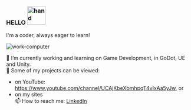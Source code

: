 ### HELLO <img src="https://github.com/ius-oss/ius-oss/assets/53310387/3156cec6-7baa-4206-a664-0c2346efe7d7" alt="hand" width="50" height="auto">


I'm a coder, always eager to learn!

<!--
**ius-oss/ius-oss** is a ✨ _special_ ✨ repository because its `README.md` (this file) appears on your GitHub profile.

Here are some ideas to get you started:

- 
- I’m currently learning ...
- 👯 I’m looking to collaborate on ...
- 🤔 I’m looking for help with ...
- 💬 Ask me about ...
- 📫 How to reach me: ...
- 😄 Pronouns: ...

- ⚡ Fun fact: ...
-->

![work-computer](https://github.com/ius-oss/ius-oss/assets/53310387/e9e302b4-fb62-46df-a35e-a5169a05adef)

🔭 I’m currently working and learning on Game Development, in GoDot, UE and Unity. <br>
🌱 Some of my projects can be viewed: <br>
- on YouTube: https://www.youtube.com/channel/UCAjKbeXbmhpqT4vIxAa5yJw, or <br>
- on my sites <br>
📫 How to reach me: <a href="https://www.linkedin.com/in/justcris/">LinkedIn</a><br>
